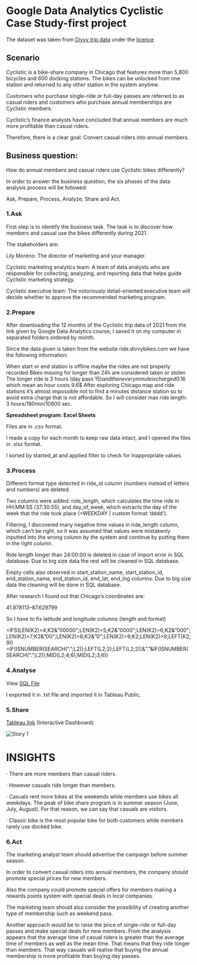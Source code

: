 # Google Data Analytics Cyclistic Case Study-first project

The dataset was taken from <a href="https://divvy-tripdata.s3.amazonaws.com/index.html">Divvy trip data</a>  under the <a href="https://ride.divvybikes.com/data-license-agreement">licence</a>

<h2>Scenario</h2>

Cyclistic is a bike-share company in Chicago that features more than 5,800 bicycles and 600 docking stations. The bikes can be unlocked from one station and returned to any other station in the system anytime.

Customers who purchase single-ride or full-day passes are referred to as casual riders and customers who purchase annual memberships are Cyclistic members.

Cyclistic’s finance analysts have concluded that annual members are much more profitable than casual riders.

Therefore, there is a clear goal: Convert casual riders into annual members.

<h2>Business question:</h2>

How do annual members and casual riders use Cyclistic bikes differently?

In order to answer the business question, the six phases of the data analysis process will be followed:

Ask, Prepare, Process, Analyze, Share and Act.

<h3>1.Ask</h3>

First step is to identify the business task. The task is to discover how members and casual use the bikes differently during 2021.

The stakeholders are:

Lily Moreno: The director of marketing and your manager.

Cyclistic marketing analytics team: A team of data analysts who are responsible for collecting, analyzing, and reporting data that helps guide Cyclistic marketing strategy.

Cyclistic executive team: The notoriously detail-oriented executive team will decide whether to approve the recommended marketing program.

<h3>2.Prepare</h3>

After downloading the 12 months of the Cyclistic trip data of 2021 from the link given by Google Data Analytics course, I saved it on my computer in separated folders ordered by month.

Since the data given is taken from the website ride.divvybikes.com we have the following information:

When start or end station is offline maybe the rides are not properly recorded
Bikes missing for longer than 24h are considered taken or stolen
The longer ride is 3 hours (day pass 15$) and then every minute is charged 0.16$ which mean an hour costs 9.6$
After exploring Chicago map and ride stations it’s almost impossible not to find a minutes distance station so to avoid extra charge that is not affordable. So I will consider max ride length: 3 hours/180min/10800 sec.

<b>Spreadsheet program: Excel Sheets</b>

Files are in .csv format.

I made a copy for each month to keep raw data intact, and I opened the files in .xlsx format.

I sorted by started_at and applied filter to check for inappropriate values.

<h3>3.Process</h3>

Different format type detected in ride_id column (numbers instead of letters and numbers) are deleted.

Two columns were added: ride_length, which calculates the time ride in HH:MM:SS (37:30:55), and day_of_week, which extracts the day of the week that the ride took place (=WEEKDAY | custom format ‘dddd’).

Filtering, I discovered many negative time values in ride_length column, which can’t be right, so it was assumed that values were mistakenly inputted into the wrong column by the system and continue by putting them in the right column.

Ride length longer than 24:00:00 is deleted in case of import error in SQL database. Due to big size data the rest will be cleaned in SQL database.

Empty cells also observed in start_station_name, start_station_id, end_station_name, end_station_id, end_lat, end_lng columns. Due to big size data the cleaning will be done in SQL database.

After research I found out that Chicago’s coordinates are:

41.878113–87.629799

So I have to fix latitude and longitude columns (length and format)

=IFS(LEN(K2)=4;K2&”00000";LEN(K2)=5;K2&”0000";LEN(K2)=6;K2&”000";LEN(K2)=7;K2&”00";LEN(K2)=8;K2&”0";LEN(K2)=9;K2;LEN(K2)>9;LEFT(K2;9)) =IF(ISNUMBER(SEARCH(“.”;L2));LEFT(L2;2);LEFT(L2;2))&”.”&IF(ISNUMBER(SEARCH(“.”;L2));MID(L2;4;6);MID(L2;3;6))


<h3>4.Analyse</h3>

View <a href="https://github.com/Dimitra-Nikoloutsou/Google_Data_Analytics_Cyclistic_Case_Study_first-project/blob/4b4eb68bcf2dc94975581e240557d131429ecab9/SQL%20File">SQL File</a>

I exported it in .txt file and imported it in Tableau Public.

<h3>5.Share</h3>

<a href="https://public.tableau.com/app/profile/dimitra.nikoloutsou/viz/BikeData2021-GoogleDataAnalytics/Story1">Tableau link</a> (Interactive Dashboard)

![Story 1](https://user-images.githubusercontent.com/114480002/198726863-3a131a48-e390-4fd7-88dd-bccedd3490ae.png)

<h1>INSIGHTS</h1>

· There are more members than casual riders.

· However casuals ride longer than members.

· Casuals rent more bikes at the weekends while members use bikes all weekdays. The peak of bike share program is in summer season (June, July, August). For that reason, we can say that casuals are visitors.

· Classic bike is the most popular bike for both customers while members rarely use docked bike.


<h3>6.Act</h3>

The marketing analyst team should advertise the campaign before summer season.

In order to convert casual riders into annual members, the company should promote special prices for new members.

Also the company could promote special offers for members making a rewards points system with special deals in local companies.

The marketing team should also consider the possibility of creating another type of membership such as weekend pass.

Another approach would be to raise the price of single-ride or full-day passes and make special deals for new members. From the analysis appears that the average time of casual riders is greater than the average time of members as well as the mean time. That means that they ride longer than members. That way casuals will realise that buying the annual membership is more profitable than buying day passes.


